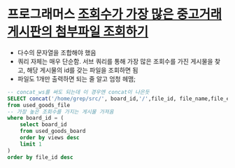 # 프로그래머스 [조회수가 가장 많은 중고거래 게시판의 첨부파일 조회하기](https://school.programmers.co.kr/learn/courses/30/lessons/164671)
- 다수의 문자열을 조합해야 했음
- 쿼리 자체는 매우 단순함. 서브 쿼리를 통해 가장 많은 조회수를 가진 게시물을 찾고, 해당 게시물의 id를 갖는 파일을 조회하면 됨
- 파일도 1개만 출력하면 되는 줄 알고 엄청 헤맴;

```sql
-- concat_ws를 써도 되는데 이 경우엔 concat이 나은듯
SELECT concat('/home/grep/src/', board_id,'/',file_id, file_name,file_ext) as 'file_path' 
from used_goods_file 
-- 가장 높은 조회수를 가지는 게시물 가져옴
where board_id = (
    select board_id 
    from used_goods_board
    order by views desc
    limit 1
)
order by file_id desc
```
